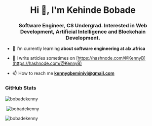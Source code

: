 <h1 align="center">Hi 👋, I'm Kehinde Bobade</h1>

<h3 align="center">Software Engineer, CS Undergrad. Interested in Web Development, Artificial Intelligence and Blockchain Development.</h3>

- 🌱 I’m currently learning **about software engineering at alx.africa**

- 📝 I write articles sometimes on [https://hashnode.com/@KennyB](https://hashnode.com/@KennyB)

- 📫 How to reach me **kennygbeminiyi@gmail.com**














<h3 align="left">GitHub Stats</h3>
<p><img align="center" src="https://github-readme-stats.vercel.app/api/top-langs?username=bobadekenny&show_icons=true&locale=en&layout=compact" alt="bobadekenny" /></p>

<p>&nbsp;<img align="center" src="https://github-readme-stats.vercel.app/api?username=bobadekenny&show_icons=true&locale=en" alt="bobadekenny" /></p>

<p><img align="center" src="https://github-readme-streak-stats.herokuapp.com/?user=bobadekenny&" alt="bobadekenny" /></p>





